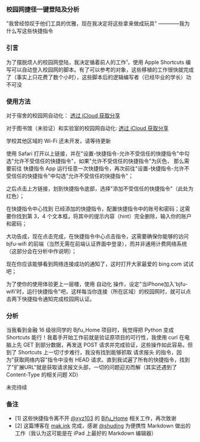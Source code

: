 ### 校园网捷径一键登陆及分析


"我曾经惊叹于他们工具的优雅，现在我决定将这些拿来做成玩具"
————我为什么写这些快捷指令

### 引言
为了摆脱烦人的校园网登陆，我决定循着前人的工作¹，使用 Apple Shortcuts 编写可以自动登入校园网的脚本。有了可以参考的对象，这些移植的工作很快就完成了（事实上只花费了数个小时），这些脚本后的逻辑编写者（已经毕业的学长）功不可没

### 使用方法

对于宿舍的校园网自动化：
    [透过 iCloud 获取分享](https://www.icloud.com/shortcuts/a8402bae05e441f0ae00030a8e13103f)

对于图书馆（未验证）和实验室的校园网自动化:
    [透过 iCloud 获取分享](https://www.icloud.com/shortcuts/de55bf9fb78d418f99e7ddffe59c7972)

学校其他区域的 Wi-Fi 还未开发，请等待更新

使用 Safari 打开以上链接，并在"设置-快捷指令-允许不受信任的快捷指令"中勾选"允许不受信任的快捷指令"，如果"允许不受信任的快捷指令"为灰色，
那么需要前往 快捷指令 App 运行任意一次快捷指令，再次前往"设置-快捷指令-允许不受信任的快捷指令"中勾选"允许不受信任的快捷指令"；

之后点击上方链接，划到快捷指令底部，选择"添加不受信任的快捷指令"（此处为红色）；

在快捷指令中心找到 已经添加的快捷指令，配置快捷指令中的账号和密码；这需要你找到第 3，4 个文本框，将其中的提示内容（hint）完全删除，输入你的账户和密码；

大功告成，现在点击完成，在快捷指令中心点击指令，这需要确保你能够的访问 bjfu-wifi 的前端（当然无需在前端认证界面中登录），而并非通用计费网络系统（这部分会在分析中作说明）；

现在你应该能够看到网络连接成功的通知了，这时打开大家最爱的 bing.com 试试吧；

为了使你的使用体验更上一层楼，使用 自动化 操作，设定"当iPhone加入'bjfu-wifi'时，运行快捷指令"吧，这样每当你连接（所在区域）的校园网时，就可以点击两下快捷指令通知完成校园网认证。

### 分析

当我看到金融 16 级徐同学的 Bjfu_Home 项目时，我觉得把 Python 变成 Shortcuts 能行！我着手开始工作前就是验证原项目的可行性，我使用 curl 在电脑上先 GET 到部分数据，再发送 POST 请求并完成验证，这些操作如此容易。但到了 Shortcuts 上一切寸步难行，我没有找到能够抓取 请求报头 的指令，因为"获取网络内容"指令中没有 HEAD 请求。直到我试遍了所有的快捷指令，找到了"扩展URL"就是获取请求报文头部，一切的问题迎刃而解（其实还遇到了 Content-Type 的相关问题 XD）

未完待续

### 备注
- [1] 这些快捷指令离不开 [@xyz103](https://github.com/xzy103) 的 [Bjfu_Home](https://github.com/xzy103/Bjfu_Home/tree/master/BjfuHome) 相关工作，再次致谢
- [2] 这篇博客在 [mak.ink](inns.studio) 完成，感谢 [@shuding](https://github.com/shuding) 为便携性 Markdown 做出的工作（我认为这可能是在 iPad 上最好的 Markdown 编辑器）

